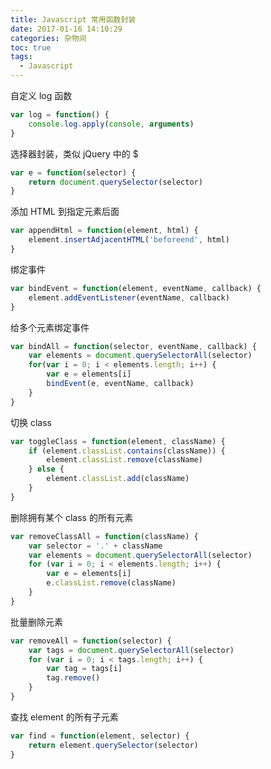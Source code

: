 ```yaml
---
title: Javascript 常用函数封装
date: 2017-01-16 14:10:29
categories: 杂物间
toc: true
tags:
  - Javascript
---
```




自定义 log 函数

```javascript
var log = function() {
    console.log.apply(console, arguments)
}
```

选择器封装，类似 jQuery 中的 $

```javascript
var e = function(selector) {
    return document.querySelector(selector)
}
```

添加 HTML 到指定元素后面

```javascript
var appendHtml = function(element, html) {
	element.insertAdjacentHTML('beforeend', html)
}
```

绑定事件

```javascript
var bindEvent = function(element, eventName, callback) {
    element.addEventListener(eventName, callback)
}
```
给多个元素绑定事件

```javascript
var bindAll = function(selector, eventName, callback) {
    var elements = document.querySelectorAll(selector)
    for(var i = 0; i < elements.length; i++) {
        var e = elements[i]
        bindEvent(e, eventName, callback)
    }
}
```

切换 class

```javascript
var toggleClass = function(element, className) {
    if (element.classList.contains(className)) {
        element.classList.remove(className)
    } else {
        element.classList.add(className)
    }
}
```

删除拥有某个 class 的所有元素

```javascript
var removeClassAll = function(className) {
    var selector = '.' + className
    var elements = document.querySelectorAll(selector)
    for (var i = 0; i < elements.length; i++) {
        var e = elements[i]
        e.classList.remove(className)
    }
}
```

批量删除元素
```javascript
var removeAll = function(selector) {
    var tags = document.querySelectorAll(selector)
    for (var i = 0; i < tags.length; i++) {
        var tag = tags[i]
        tag.remove()
    }
}
```

查找 element 的所有子元素

```javascript
var find = function(element, selector) {
    return element.querySelector(selector)
}
```
